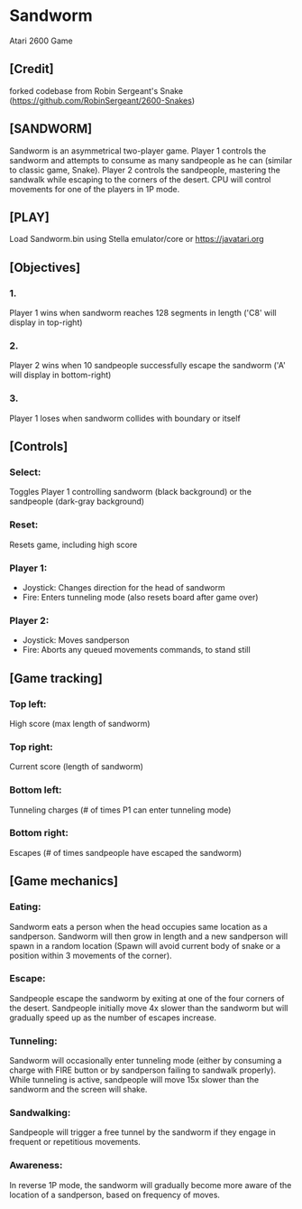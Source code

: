 # Sandworm
Atari 2600 Game

## [Credit]
 forked codebase from Robin Sergeant's Snake (https://github.com/RobinSergeant/2600-Snakes)

## [SANDWORM]
 Sandworm is an asymmetrical two-player game. Player 1 controls the sandworm and attempts to consume as many sandpeople as he can (similar to classic game, Snake). Player 2 controls the sandpeople, mastering the sandwalk while escaping to the corners of the desert. CPU will control movements for one of the players in 1P mode.
 
## [PLAY]
 Load Sandworm.bin using Stella emulator/core or https://javatari.org

## [Objectives]
 ### 1.
 Player 1 wins when sandworm reaches 128 segments in length ('C8' will display in top-right)
 ### 2. 
 Player 2 wins when 10 sandpeople successfully escape the sandworm ('A' will display in bottom-right)
 ### 3. 
 Player 1 loses when sandworm collides with boundary or itself

## [Controls]
### Select: 
Toggles Player 1 controlling sandworm (black background) or the sandpeople (dark-gray background)
### Reset: 
Resets game, including high score
### Player 1:
 - Joystick: Changes direction for the head of sandworm
 - Fire: Enters tunneling mode (also resets board after game over)
### Player 2:
 - Joystick: Moves sandperson
 - Fire: Aborts any queued movements commands, to stand still

## [Game tracking]
### Top left: 
High score (max length of sandworm)
### Top right: 
Current score (length of sandworm)
### Bottom left: 
Tunneling charges (# of times P1 can enter tunneling mode)
### Bottom right: 
Escapes (# of times sandpeople have escaped the sandworm)

## [Game mechanics]
### Eating: 
Sandworm eats a person when the head occupies same location as a sandperson. Sandworm will then grow in length and a new sandperson will spawn in a random location (Spawn will avoid current body of snake or a position within 3 movements of the corner).
### Escape: 
Sandpeople escape the sandworm by exiting at one of the four corners of the desert. Sandpeople initially move 4x slower than the sandworm but will gradually speed up as the number of escapes increase.
### Tunneling: 
Sandworm will occasionally enter tunneling mode (either by consuming a charge with FIRE button or by sandperson failing to sandwalk properly). While tunneling is active, sandpeople will move 15x slower than the sandworm and the screen will shake.
### Sandwalking: 
Sandpeople will trigger a free tunnel by the sandworm if they engage in frequent or repetitious movements.
### Awareness: 
In reverse 1P mode, the sandworm will gradually become more aware of the location of a sandperson, based on frequency of moves.
